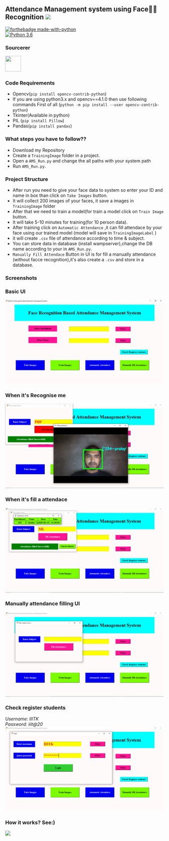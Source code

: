 ##  Attendance Management system using Face👦🏻Recognition [![](https://img.shields.io/github/license/sourcerer-io/hall-of-fame.svg)](https://github.com/Spidy20/Attendace_management_system/blob/master/LICENSE)

[![forthebadge made-with-python](http://ForTheBadge.com/images/badges/made-with-python.svg)](https://www.python.org/)                 
[![Python 3.6](https://img.shields.io/badge/python-3.6-blue.svg)](https://www.python.org/downloads/release/python-360/)   

### Sourcerer
<a href="https://pralaysarkar.tk/"><img src="https://pralaysarkar.tk/assets/img/me.jpg" height="50px" width="50px" alt=""/></a>

### Code Requirements
- Opencv(`pip install opencv-contrib-python`)
- If you are using python3.x and opencv==4.1.0 then use following commands First of all
(`python -m pip install --user opencv-contrib-python`)
- Tkinter(Available in python)
- PIL (`pip install Pillow`)
- Pandas(`pip install pandas`)

### What steps you have to follow??
- Download my Repository 
- Create a `TrainingImage` folder in a project.
- Open a `AMS_Run.py` and change the all paths with your system path
- Run `AMS_Run.py`.

### Project Structure

- After run you need to give your face data to system so enter your ID and name in box than click on `Take Images` button.
- It will collect 200 images of your faces, it save a images in `TrainingImage` folder
- After that we need to train a model(for train a model click on `Train Image` button.
- It will take 5-10 minutes for training(for 10 person data).
- After training click on `Automatic Attendance` ,it can fill attendace by your face using our trained model (model will save in `TrainingImageLabel` )
- it will create `.csv` file of attendance according to time & subject.
- You can store data in database (install wampserver),change the DB name according to your in `AMS_Run.py`.
- `Manually Fill Attendace` Button in UI is for fill a manually attendance (without facce recognition),it's also create a `.csv` and store in a database.

### Screenshots

### Basic UI
<img src="https://github.com/PralaySarkar/Automatic-Attendance-Management-System/blob/master/1.PNG">

### When it's Recognise me
<img src="https://github.com/PralaySarkar/Automatic-Attendance-Management-System/blob/master/4.PNG">

### When it's fill a attendace
<img src="https://github.com/PralaySarkar/Automatic-Attendance-Management-System/blob/master/5.PNG">

### Manually attendance filling UI
<img src="https://github.com/PralaySarkar/Automatic-Attendance-Management-System/blob/master/3.PNG">

### Check register students
*Username: IIITK<br>
Password: iiit@20<br>*
<img src="https://github.com/PralaySarkar/Automatic-Attendance-Management-System/blob/master/2.PNG">


### How it works? See:)

<img src="https://github.com/PralaySarkar/Automatic-Attendance-Management-System/blob/master/AAMSgif.gif">
